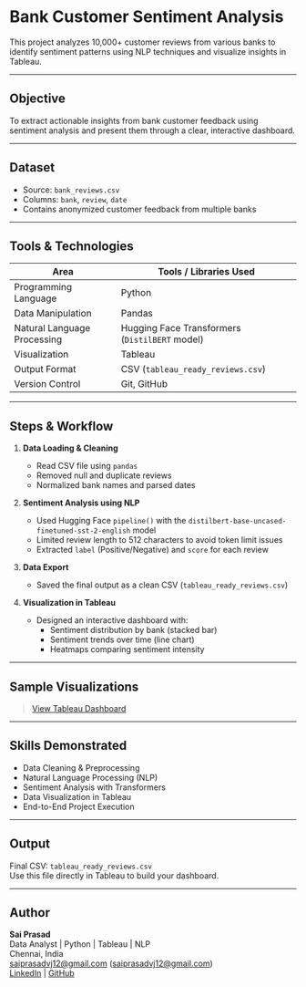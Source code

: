 #  Bank Customer Sentiment Analysis

This project analyzes 10,000+ customer reviews from various banks to identify sentiment patterns using NLP techniques and visualize insights in Tableau.

---

##  Objective

To extract actionable insights from bank customer feedback using sentiment analysis and present them through a clear, interactive dashboard.

---

##  Dataset

- Source: `bank_reviews.csv`
- Columns: `bank`, `review`, `date`
- Contains anonymized customer feedback from multiple banks

---

##  Tools & Technologies

| Area                        | Tools / Libraries Used                                   |
|----------------------------|-----------------------------------------------------------|
| Programming Language       | Python                                                    |
| Data Manipulation          | Pandas                                                    |
| Natural Language Processing| Hugging Face Transformers (`DistilBERT` model)           |
| Visualization              | Tableau                                                   |
| Output Format              | CSV (`tableau_ready_reviews.csv`)                         |
| Version Control            | Git, GitHub                                               |

---

##  Steps & Workflow

1. **Data Loading & Cleaning**
   - Read CSV file using `pandas`
   - Removed null and duplicate reviews
   - Normalized bank names and parsed dates

2. **Sentiment Analysis using NLP**
   - Used Hugging Face `pipeline()` with the `distilbert-base-uncased-finetuned-sst-2-english` model
   - Limited review length to 512 characters to avoid token limit issues
   - Extracted `label` (Positive/Negative) and `score` for each review

3. **Data Export**
   - Saved the final output as a clean CSV (`tableau_ready_reviews.csv`)

4. **Visualization in Tableau**
   - Designed an interactive dashboard with:
     - Sentiment distribution by bank (stacked bar)
     - Sentiment trends over time (line chart)
     - Heatmaps comparing sentiment intensity

---

##  Sample Visualizations

> [ View Tableau Dashboard](https://public.tableau.com/app/profile/sai.prasad2349/vizzes)  


---

##  Skills Demonstrated

- Data Cleaning & Preprocessing
- Natural Language Processing (NLP)
- Sentiment Analysis with Transformers
- Data Visualization in Tableau
- End-to-End Project Execution

---

##  Output

Final CSV: `tableau_ready_reviews.csv`  
Use this file directly in Tableau to build your dashboard.

---

##  Author

**Sai Prasad**  
Data Analyst | Python | Tableau | NLP  
Chennai, India  
saiprasadvj12@gmail.com (saiprasadvj12@gmail.com)  
[LinkedIn]( https://www.linkedin.com/in/sai-prasad-2056aa182/ ) | [GitHub](https://github.com/Saiiprasad12)

